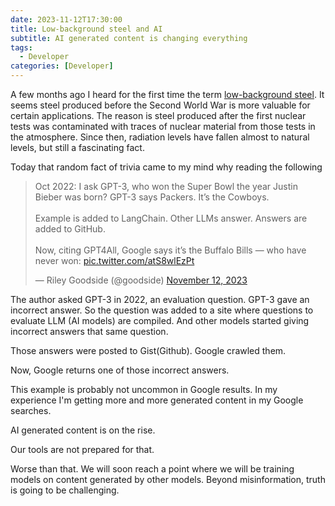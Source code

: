 ```yaml
---
date: 2023-11-12T17:30:00
title: Low-background steel and AI
subtitle: AI generated content is changing everything
tags:
  - Developer
categories: [Developer]
---
```


A few months ago I heard for the first time the term [low-background steel](https://en.wikipedia.org/wiki/Low-background_steel). It seems steel produced before the Second World War is more valuable for certain applications. The reason is steel produced after the first nuclear tests was contaminated with traces of nuclear material from those tests in the atmosphere. Since then, radiation levels have fallen almost to natural levels, but still a fascinating fact.

Today that random fact of trivia came to my mind why reading the following

<blockquote class="twitter-tweet"><p lang="en" dir="ltr">Oct 2022: I ask GPT-3, who won the Super Bowl the year Justin Bieber was born? GPT-3 says Packers. It’s the Cowboys.<br><br>Example is added to LangChain. Other LLMs answer. Answers are added to GitHub.<br><br>Now, citing GPT4All, Google says it’s the Buffalo Bills — who have never won: <a href="https://t.co/atS8wlEzPt">pic.twitter.com/atS8wlEzPt</a></p>&mdash; Riley Goodside (@goodside) <a href="https://twitter.com/goodside/status/1723577986538955223?ref_src=twsrc%5Etfw">November 12, 2023</a></blockquote>
<script async src="https://platform.twitter.com/widgets.js" charset="utf-8"></script>


The author asked GPT-3 in 2022, an evaluation question. GPT-3 gave an incorrect answer. So the question was added to a site where questions to evaluate LLM (AI models) are compiled. And other models started giving incorrect answers that same question.


Those answers were posted to Gist(Github). Google crawled them.

Now, Google returns one of those incorrect answers.

This example is probably not uncommon in Google results. In my experience I'm getting more and more generated content in my Google searches. 

AI generated content is on the rise. 

Our tools are not prepared for that. 

Worse than that. We will soon reach a point where we will be training models on content generated by other models. Beyond misinformation, truth is going to be challenging.

